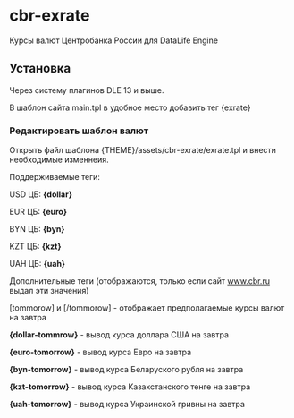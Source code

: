 # cbr-exrate
Курсы валют Центробанка России для DataLife Engine


## Установка 
Через систему плагинов DLE 13 и выше.

В шаблон сайта main.tpl в удобное место добавить тег {exrate} 

### Редактировать шаблон валют
Открыть файл шаблона {THEME}/assets/cbr-exrate/exrate.tpl и внести необходимые изменнеия. 

Поддерживаемые теги:

USD ЦБ: <b>{dollar}</b>

EUR ЦБ: <b>{euro}</b>

BYN ЦБ: <b>{byn}</b>

KZT ЦБ: <b>{kzt}</b>

UAH ЦБ: <b>{uah}</b>

Дополнительные теги (отображаются, только если сайт www.cbr.ru выдал эти значения)

[tommorow] и [/tommorow] - отображает предполагаемые курсы валют на завтра

<b>{dollar-tommrow}</b> - вывод курса доллара США на завтра

<b>{euro-tomorrow}</b> - вывод курса Евро на завтра

<b>{byn-tomorrow}</b> - вывод курса Беларуского рубля на завтра

<b>{kzt-tomorrow}</b> - вывод курса Казахстанского тенге на завтра

<b>{uah-tomorrow}</b> - вывод курса Украинской гривны на завтра

